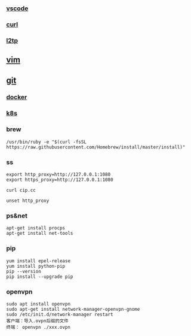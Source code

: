 ### [vscode](/software/vscode.md)
### [curl](/software/curl.md)
### [l2tp](/software/l2tp.md)
##  [vim](/software/index/vim.md)
##  [git](/software/index/git.md)
### [docker](/software/docker.md)
### [k8s](/software/k8s.md)


### brew
```
/usr/bin/ruby -e "$(curl -fsSL https://raw.githubusercontent.com/Homebrew/install/master/install)"
```

### ss
```
export http_proxy=http://127.0.0.1:1080
export https_proxy=http://127.0.0.1:1080

curl cip.cc

unset http_proxy

```

### ps&net
```
apt-get install procps
apt-get install net-tools
```

### pip
```
yum install epel-release
yum install python-pip
pip --version
pip install --upgrade pip
```

### openvpn
```
sudo apt install openvpn
sudo apt-get install network-manager-openvpn-gnome
sudo /etc/init.d/network-manager restart
客户端：导入.ovpn后缀的文件
终端： openvpn ./xxx.ovpn
```
